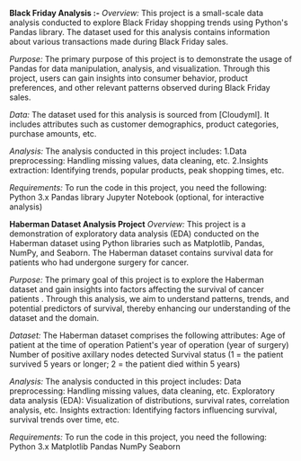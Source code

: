 **Black Friday Analysis :-**
*Overview:*
This project is a small-scale data analysis conducted to explore Black Friday shopping trends using Python's Pandas library. The dataset used for this analysis contains information about various transactions made during Black Friday sales.

*Purpose:*
The primary purpose of this project is to demonstrate the usage of Pandas for data manipulation, analysis, and visualization. Through this project, users can gain insights into consumer behavior, product preferences, and other relevant patterns observed during Black Friday sales.

*Data:*
The dataset used for this analysis is sourced from [Cloudyml]. It includes attributes such as customer demographics, product categories, purchase amounts, etc.

*Analysis:*
The analysis conducted in this project includes:
1.Data preprocessing: Handling missing values, data cleaning, etc.
2.Insights extraction: Identifying trends, popular products, peak shopping times, etc.

*Requirements:*
To run the code in this project, you need the following:
Python 3.x
Pandas library
Jupyter Notebook (optional, for interactive analysis)

**Haberman Dataset Analysis Project**
*Overview:*
This project is a demonstration of exploratory data analysis (EDA) conducted on the Haberman dataset using Python libraries such as Matplotlib, Pandas, NumPy, and Seaborn. The Haberman dataset contains survival data for patients who had undergone surgery for cancer.

*Purpose:*
The primary goal of this project is to explore the Haberman dataset and gain insights into factors affecting the survival of cancer patients . Through this analysis, we aim to understand patterns, trends, and potential predictors of survival, thereby enhancing our understanding of the dataset and the domain.

*Dataset:*
The Haberman dataset comprises the following attributes:
Age of patient at the time of operation
Patient's year of operation (year of surgery)
Number of positive axillary nodes detected
Survival status (1 = the patient survived 5 years or longer; 2 = the patient died within 5 years)

*Analysis:*
The analysis conducted in this project includes:
Data preprocessing: Handling missing values, data cleaning, etc.
Exploratory data analysis (EDA): Visualization of distributions, survival rates, correlation analysis, etc.
Insights extraction: Identifying factors influencing survival, survival trends over time, etc.

*Requirements:*
To run the code in this project, you need the following:
Python 3.x
Matplotlib
Pandas
NumPy
Seaborn
